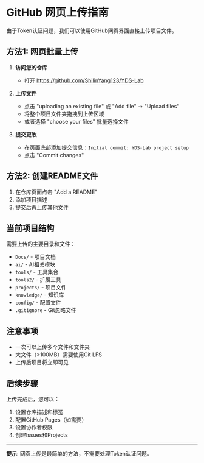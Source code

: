 # GitHub 网页上传指南

由于Token认证问题，我们可以使用GitHub网页界面直接上传项目文件。

## 方法1: 网页批量上传

1. **访问您的仓库**
   - 打开 https://github.com/ShilinYang123/YDS-Lab

2. **上传文件**
   - 点击 "uploading an existing file" 或 "Add file" → "Upload files"
   - 将整个项目文件夹拖拽到上传区域
   - 或者选择 "choose your files" 批量选择文件

3. **提交更改**
   - 在页面底部添加提交信息：`Initial commit: YDS-Lab project setup`
   - 点击 "Commit changes"

## 方法2: 创建README文件

1. 在仓库页面点击 "Add a README"
2. 添加项目描述
3. 提交后再上传其他文件

## 当前项目结构

需要上传的主要目录和文件：
- `Docs/` - 项目文档
- `ai/` - AI相关模块
- `tools/` - 工具集合
- `tools2/` - 扩展工具
- `projects/` - 项目文件
- `knowledge/` - 知识库
- `config/` - 配置文件
- `.gitignore` - Git忽略文件

## 注意事项

- 一次可以上传多个文件和文件夹
- 大文件（>100MB）需要使用Git LFS
- 上传后项目将立即可见

## 后续步骤

上传完成后，您可以：
1. 设置仓库描述和标签
2. 配置GitHub Pages（如需要）
3. 设置协作者权限
4. 创建Issues和Projects

---

**提示**: 网页上传是最简单的方法，不需要处理Token认证问题。
